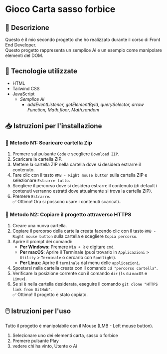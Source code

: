 # Gioco Carta sasso forbice

## 📝 Descrizione
Questo è il mio secondo progetto che ho realizzato durante il corso di Front End Developer. 
<br>Questo progetto rappresenta un semplice Ai e un esempio come manipolare elementi del DOM.</br>

## 🔧 Tecnologie utilizzate
- HTML
- Tailwind CSS
- JavaScript
    - *Semplice Ai*
        - *addEventListener, getElementById, querySelector, arrow Function, Math.floor, Math.random*
  
## 📥 Istruzioni per l'installazione

  ### :small_blue_diamond: Metodo N1: Scaricare cartella Zip
  1. Premere sul pulsante `Code` e scegliere `Download ZIP`.
  2. Scaricare la cartella ZIP.
  3. Mettere la cartella ZIP nella cartella dove si desidera estrarre il contenuto.
  4. Fare clic con il tasto `RMB - Right mouse button` sulla cartella ZIP e selezionare `Estrarre tutto`.
  5. Scegliere il percorso dove si desidera estrarre il contenuto (di default i contenuti verranno estratti dove attualmente si trova la cartella ZIP).
  6. Premere `Estrarre`.
  <br>✅ Ottimo! Ora si possono usare i contenuti scaricati..</br>

### :small_blue_diamond: Metodo N2: Copiare il progetto attraverso HTTPS
1. Creare una nuova cartella.
2. Copiare il percorso della cartella creata facendo clic con il tasto `RMB - Right mouse button` sulla cartella e scegliere `Copia percorso`.
3. Aprire il prompt dei comandi:
    - **Per Windows**: Premere `Win + R` e digitare `cmd`.
    - **Per macOS**: Aprire il Terminale (puoi trovarlo in `Applicazioni` > `Utility` > `Terminale` o cercarlo con `Spotlight`).
    - **Per Linux**: Aprire il `terminale` dal menu delle `applicazioni`.
4. Spostarsi nella cartella creata con il comando `cd "percorso cartella"`.
5. Verificare la posizione corrente con il comando `dir` (`ls` su `macOS` e `Linux`).
6. Se si è nella cartella desiderata, eseguire il comando `git clone "HTTPS link from GitHub"`.
<br>✅ Ottimo! Il progetto è stato copiato.</br>

## 🖱️ Istruzioni per l'uso
Tutto il progetto è manipolabile con il Mouse (LMB - Left mouse button).
1. Selezionare uno dei elementi carta, sasso o forbice
2. Premere pulsante Play
3. vedere chi ha vinto, Utente o Ai
